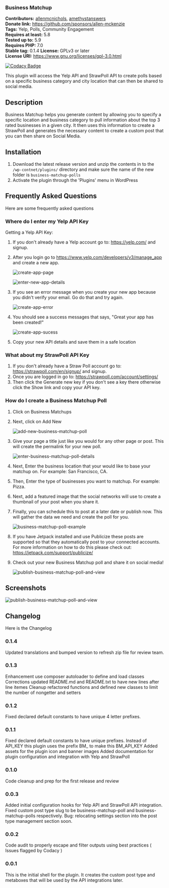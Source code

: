 ### Business Matchup ###
**Contributors:** [allenmcnichols](https://profiles.wordpress.org/allenmcnichols/), [amethystanswers](https://profiles.wordpress.org/amethystanswers/)  
**Donate link:** https://github.com/sponsors/allen-mckenzie    
**Tags:** Yelp, Polls, Community Engagement    
**Requires at least:** 5.8    
**Tested up to:** 5.9    
**Requires PHP:** 7.0    
**Stable tag:** 0.1.4
**License:** GPLv3 or later    
**License URI:** https://www.gnu.org/licenses/gpl-3.0.html    

[![Codacy Badge](https://app.codacy.com/project/badge/Grade/8973b77e54ac419cbde622f67bae4f70)](https://www.codacy.com/gh/allen-mckenzie/business-matchup/dashboard?utm_source=github.com&amp;utm_medium=referral&amp;utm_content=allen-mckenzie/business-matchup&amp;utm_campaign=Badge_Grade)

This plugin will access the Yelp API and StrawPoll API to create polls based on a specific business category and city location that can then be shared to social media.

## Description ##

Business Matchup helps you generate content by allowing you to specify a specific location and business category to pull information about the top 3 rated businesses in a given city. It then uses this information to create a StrawPoll and generates the necessary content to create a custom post that you can then share on Social Media.

## Installation ##

1.  Download the latest release version and unzip the contents in to the `/wp-contnet/plugins/` directory and make sure the name of the new folder is `business-matchup-polls`
2.  Activate the plugin through the 'Plugins' menu in WordPress

## Frequently Asked Questions ##

Here are some frequently asked questions

### Where do I enter my Yelp API Key ###

Getting a Yelp API Key:

1.  If you don't already have a Yelp account go to: https://yelp.com/ and signup.

2.  After you login go to https://www.yelp.com/developers/v3/manage_app and create a new app.

    ![create-app-page](https://user-images.githubusercontent.com/43300142/158496476-2c1d5522-986d-41cb-9150-021cd0a491e8.png)

    ![enter-new-app-details](https://user-images.githubusercontent.com/43300142/158496510-46346d71-2222-4986-b670-a70f9bcd4ebd.png)

3.  If you see an error message when you create your new app because you didn't verify your email. Go do that and try again.

    ![create-app-error](https://user-images.githubusercontent.com/43300142/158496522-bbac1b97-f03b-4af2-917c-303af76bde6d.png)

4.  You should see a success messages that says, "Great your app has been created!"

    ![create-app-sucess](https://user-images.githubusercontent.com/43300142/158496541-f45bfa74-1ce9-4ae1-aff9-846da6612413.png)

5.  Copy your new API details and save them in a safe location

### What about my StrawPoll API Key ###

1.  If you don't already have a Straw Poll account go to: https://strawpoll.com/en/signup/ and signup.
2.  Once you are logged in go to: https://strawpoll.com/account/settings/
3.  Then click the Generate new key if you don't see a key there otherwise click the Show link and copy your API key.

### How do I create a Business Matchup Poll ###

1.  Click on Business Matchups

2.  Next, click on Add New

    ![add-new-business-matchup-poll](https://user-images.githubusercontent.com/43300142/158496712-29ef2661-0658-4412-a2c9-63634905b8d1.png)

3.  Give your page a title just like you would for any other page or post. This will create the permalink for your new poll.

    ![enter-business-matchup-poll-details](https://user-images.githubusercontent.com/43300142/158496755-db941097-a63b-429b-9970-890e89f9aa8a.png)

4.  Next, Enter the business location that your would like to base your matchup on. For example: San Francisco, CA.

5.  Then, Enter the type of businesses you want to matchup. For example: Pizza.

6.  Next, add a featured image that the social networks will use to create a thumbnail of your post when you share it.

7.  Finally, you can schedule this to post at a later date or publish now. This will gather the data we need and create the poll for you.

    ![business-matchup-poll-example](https://user-images.githubusercontent.com/43300142/158496794-a6216dd6-dde4-4ba6-9469-cbc4c4749b84.png)

8.  If you have Jetpack installed and use Publicize these posts are supported so that they automatically post to your connected accounts. For more information on how to do this please check out: https://jetpack.com/support/publicize/

9.  Check out your new Business Matchup poll and share it on social media!

    ![publish-business-matchup-poll-and-view](https://user-images.githubusercontent.com/43300142/158496822-3919ceaa-5260-435f-a6f0-e849304e0cc9.png)

## Screenshots ##

![publish-business-matchup-poll-and-view](https://user-images.githubusercontent.com/43300142/158496822-3919ceaa-5260-435f-a6f0-e849304e0cc9.png)

## Changelog ##

Here is the Changelog

### 0.1.4 ###

Updated translations and bumped version to refresh zip file for review team.

### 0.1.3 ###

Enhancement use composer autoloader to define and load classes
Corrections updated README.md and README.txt to have new lines after line itemes
Cleanup refactored functions and defined new classes to limit the number of nongetter and setters

### 0.1.2 ###

Fixed declared default constants to have unique 4 letter prefixes.

### 0.1.1 ###

Fixed declared default constants to have unique prefixes. Instead of API_KEY this plugin uses the prefix BM_ to make this BM_API_KEY
Added assets for the plugin icon and banner images
Added documentation for plugin configuration and integration with Yelp and StrawPoll

### 0.1.0 ###

Code cleanup and prep for the first release and review

### 0.0.3 ###

Added initial configuration hooks for Yelp API and StrawPoll API integration.
Fixed custom post type slug to be business-matchup-poll and business-matchup-polls respectively.
Bug: relocating settings section into the post type management section soon.

### 0.0.2 ###

Code audit to properly escape and filter outputs using best practices ( Issues flagged by Codacy )

### 0.0.1 ###

This is the initial shell for the plugin. It creates the custom post type and metaboxes that will be used by the API integrations later.
